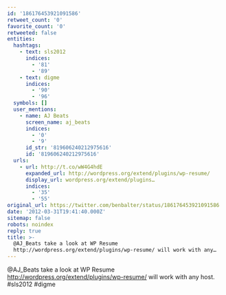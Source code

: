 ```yaml
---
id: '186176453921091586'
retweet_count: '0'
favorite_count: '0'
retweeted: false
entities:
  hashtags:
    - text: sls2012
      indices:
        - '81'
        - '89'
    - text: digme
      indices:
        - '90'
        - '96'
  symbols: []
  user_mentions:
    - name: AJ Beats
      screen_name: aj_beats
      indices:
        - '0'
        - '9'
      id_str: '819606240212975616'
      id: '819606240212975616'
  urls:
    - url: http://t.co/wW4G4hdE
      expanded_url: http://wordpress.org/extend/plugins/wp-resume/
      display_url: wordpress.org/extend/plugins…
      indices:
        - '35'
        - '55'
original_url: https://twitter.com/benbalter/status/186176453921091586
date: '2012-03-31T19:41:40.000Z'
sitemap: false
robots: noindex
reply: true
title: >-
  @AJ_Beats take a look at WP Resume
  http://wordpress.org/extend/plugins/wp-resume/ will work with any…
---
```


@AJ_Beats take a look at WP Resume http://wordpress.org/extend/plugins/wp-resume/ will work with any host. #sls2012 #digme